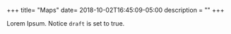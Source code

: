 +++
title= "Maps"
date= 2018-10-02T16:45:09-05:00
description = ""
+++

Lorem Ipsum.
Notice `draft` is set to true.